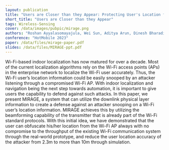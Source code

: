 ```yaml
---
layout: publication
title: "Users are Closer than they Appear: Protecting User's Location from WiFi APs"
short_title: "Users are Closer than they Appear"
tags: Wireless-Sensing
cover: /data/images/pubpic/mirage.png
authors: "Roshan Ayyalasomayajula, Wei Sun, Aditya Arun, Dinesh Bharadia"
conference: "HotMobile 2023"
paper: /data/files/mirage-paper.pdf
slides: /data/files/MIRAGE-ppt.pdf
---
```


Wi-Fi-based indoor localization has now matured for over a decade. Most of the current localization algorithms rely on the Wi-Fi access points (APs) in the enterprise network to localize the Wi-Fi user accurately. Thus, the Wi-Fi user’s location information could be easily snooped by an attacker listening through a compromised Wi-Fi AP. With indoor localization and navigation being the next step towards automation, it is important to give users the capability to defend against such attacks. In this paper, we present MIRAGE, a system that can utilize the downlink physical layer information to create a defense against an attacker snooping on a Wi-Fi user’s location information. MIRAGE achieves this by utilizing the beamforming capability of the transmitter that is already part of the Wi-Fi standard protocols. With this initial idea, we have demonstrated that the user can obfuscate his/her location from the Wi-Fi AP always with no compromise to the throughput of the existing Wi-Fi communication system through the real-world prototype, and reduce the user location accuracy of the attacker from 2.3m to more than 10m through simulation.